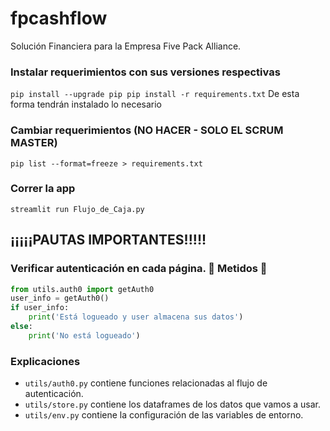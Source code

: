 # fpcashflow
Solución Financiera para la Empresa Five Pack Alliance.

### Instalar requerimientos con sus versiones respectivas
`pip install --upgrade pip
pip install -r requirements.txt`
De esta forma tendrán instalado lo necesario

### Cambiar requerimientos (NO HACER - SOLO EL SCRUM MASTER)
`pip list --format=freeze > requirements.txt`

### Correr la app
`streamlit run Flujo_de_Caja.py`

## ¡¡¡¡¡PAUTAS IMPORTANTES!!!!!
### Verificar autenticación en cada página. 🚫 Metidos 🚫
```python
from utils.auth0 import getAuth0
user_info = getAuth0()
if user_info:
    print('Está logueado y user almacena sus datos')
else:
    print('No está logueado')
```
### Explicaciones
- `utils/auth0.py` contiene funciones relacionadas al flujo de autenticación.
- `utils/store.py` contiene los dataframes de los datos que vamos a usar.
- `utils/env.py` contiene la configuración de las variables de entorno.